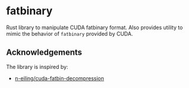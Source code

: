 # fatbinary

Rust library to manipulate CUDA fatbinary format. Also provides utility to mimic the behavior of `fatbinary` provided by CUDA.

## Acknowledgements

The library is inspired by:

- [n-eiling/cuda-fatbin-decompression](https://github.com/n-eiling/cuda-fatbin-decompression)